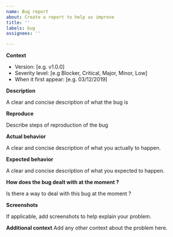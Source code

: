 ```yaml
---
name: Bug report
about: Create a report to help us improve
title: ''
labels: bug
assignees: ''

---
```


**Context**
- Version: [e.g. v1.0.0]
- Severity level: [e.g Blocker, Critical, Major, Minor, Low]
- When it first appear: [e.g. 03/12/2019]
 
**Description**

A clear and concise description of what the bug is

**Reproduce**

Describe steps of reproduction of the bug 

**Actual behavior**

A clear and concise description of what you actually to happen.

**Expected behavior**

A clear and concise description of what you expected to happen.

**How does the bug dealt with at the moment ?**

Is there a way to deal with this bug at the moment ?

**Screenshots**

If applicable, add screenshots to help explain your problem.

**Additional context**
Add any other context about the problem here.
